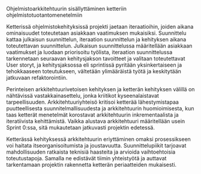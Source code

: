 Ohjelmistoarkkitehtuurin sisällyttäminen ketteriin ohjelmistotuotantomenetelmiin

Ketterissä ohjelmistokehityksissä projekti jaetaan iteraatioihin, joiden aikana ominaisuudet 
toteutetaan asiakkaan vaatimuksen mukaisiksi. Suunnittelu kattaa julkaisun suunnittelun, 
iteraation suunnittelun ja kehityksen aikana toteutettavan suunnittelun. Julkaisun suunnittelussa 
määritellään asiakkaan vaatimukset ja luodaan priorisoitu työlista, iteraation suunnittelussa 
tarkennetaan seuraavan kehitysjakson tavoitteet ja valitaan toteutettavat User storyt, ja 
kehitysjaksossa eli sprintissä pyritään yksinkertaiseen ja tehokkaaseen toteutukseen, vältetään 
ylimääräistä työtä ja keskitytään jatkuvaan refaktorointiin.  

Perinteisen arkkitehtuurivetoisen kehityksen ja ketterän kehityksen välillä on nähtävissä 
vastakkainasettelu, jonka kriitikot kyseenalaistavat tarpeellisuuden. 
Arkkitehtuuriyhteisö kritisoi ketterää lähestymistapaa puutteellisesta suunnitelmallisuudesta 
ja arkkitehtuurin huomioimisesta, kun taas ketterät menetelmät korostavat arkkitehtuurin 
inkrementaalista ja iteratiivista kehittämistä. Vaikka alustava arkkitehtuuri määritellään usein 
Sprint 0:ssa, sitä mukautetaan jatkuvasti projektin edetessä. 

Ketterässä kehityksessä arkkitehtuurin eriyttäminen omaksi prosessikseen voi haitata itseorganisoitumista 
ja joustavuutta. Suunnittelupiikit tarjoavat mahdollisuuden ratkaista teknisiä haasteita ja 
arvioida vaihtoehtoisia toteutustapoja. Samalla ne edistävät tiimin yhteistyötä ja auttavat tarkentamaan 
projektin rakennetta ketterän periaatteiden mukaisesti. 
